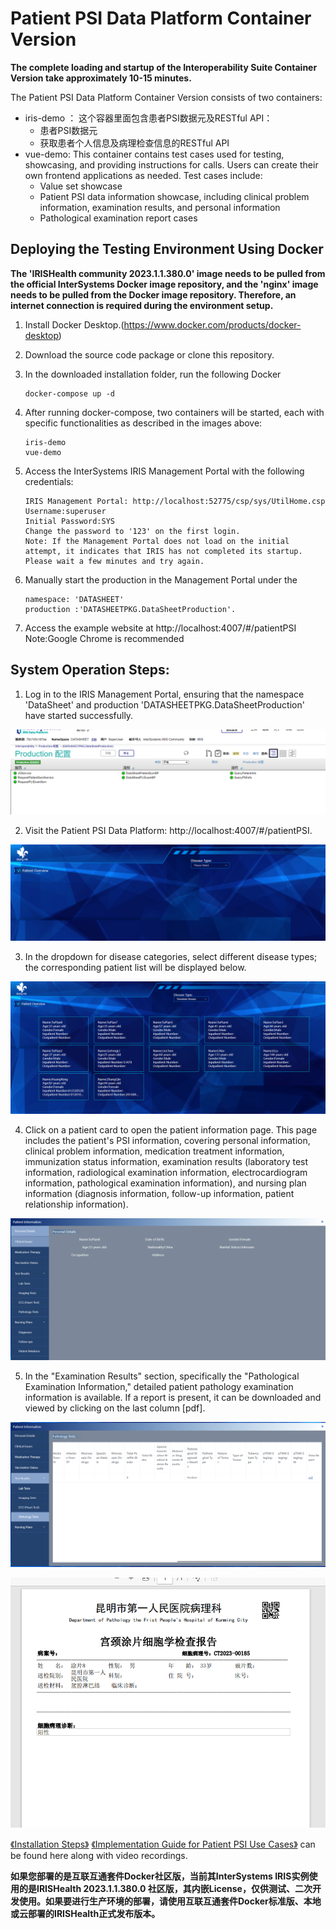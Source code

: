 # Patient PSI Data Platform Container Version


 **The complete loading and startup of the Interoperability Suite Container Version take approximately 10-15 minutes.** 

The Patient PSI Data Platform Container Version consists of two containers:

+ iris-demo ： 这个容器里面包含患者PSI数据元及RESTful API：
  + 患者PSI数据元
  + 获取患者个人信息及病理检查信息的RESTful API
+ vue-demo: This container contains test cases used for testing, showcasing, and providing instructions for calls. Users can create their own frontend applications as needed. Test cases include:
  + Value set showcase
  + Patient PSI data information showcase, including clinical problem information, examination results, and personal information
  + Pathological examination report cases

## Deploying the Testing Environment Using Docker

**The 'IRISHealth community 2023.1.1.380.0' image needs to be pulled from the official InterSystems Docker image repository, and the 'nginx' image needs to be pulled from the Docker image repository. Therefore, an internet connection is required during the environment setup.**
1. Install Docker Desktop.(https://www.docker.com/products/docker-desktop)

2. Download the source code package or clone this repository.

3. In the downloaded installation folder, run the following Docker

   ```shell
   docker-compose up -d
   ```

4. After running docker-compose, two containers will be started, each with specific functionalities as described in the images above:

   ```shell
   iris-demo
   vue-demo
   ```

5. Access the InterSystems IRIS Management Portal with the following credentials:

   ```shell
   IRIS Management Portal: http://localhost:52775/csp/sys/UtilHome.csp
   Username:superuser
   Initial Password:SYS
   Change the password to '123' on the first login.
   Note: If the Management Portal does not load on the initial attempt, it indicates that IRIS has not completed its startup. Please wait a few minutes and try again.
   
   ```
6. Manually start the production in the Management Portal under the
   ```shell
   namespace: 'DATASHEET'
   production :'DATASHEETPKG.DataSheetProduction'.
   ```
7. Access the example website at http://localhost:4007/#/patientPSI
   Note:Google Chrome is recommended
   
## System Operation Steps:
1. Log in to the IRIS Management Portal, ensuring that the namespace 'DataSheet' and production 'DATASHEETPKG.DataSheetProduction' have started successfully.

![Alt text](/image/iris.png)

2. Visit the Patient PSI Data Platform: http://localhost:4007/#/patientPSI.

![Alt text](/image/psi-init.png)

3. In the dropdown for disease categories, select different disease types; the corresponding patient list will be displayed below.

![Alt text](/image/psi-patient.png)

4. Click on a patient card to open the patient information page. This page includes the patient's PSI information, covering personal information, clinical problem information, medication treatment information, immunization status information, examination results (laboratory test information, radiological examination information, electrocardiogram information, pathological examination information), and nursing plan information (diagnosis information, follow-up information, patient relationship information).

![Alt text](/image/patient-info.png)

5. In the "Examination Results" section, specifically the "Pathological Examination Information," detailed patient pathology examination information is available. If a report is present, it can be downloaded and viewed by clicking on the last column [pdf].

![Alt text](/image/pliex.png)

![Alt text](/image/report.png)

[《Installation Steps》](https://github.com/DaoChangMedical/Patient-PSI-Data/assets/157679162/9f5c74b7-3549-4085-ae74-49bc7ab17d52)
[《Implementation Guide for Patient PSI Use Cases》](https://github.com/DaoChangMedical/Patient-PSI-Data/assets/157679162/d5f0bcad-b471-4573-bc10-47074bee2cf5) can be found here along with video recordings.


**如果您部署的是互联互通套件Docker社区版，当前其InterSystems IRIS实例使用的是IRISHealth 2023.1.1.380.0 社区版，其内嵌License，仅供测试、二次开发使用。如果要进行生产环境的部署，请使用互联互通套件Docker标准版、本地或云部署的IRISHealth正式发布版本。**


